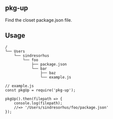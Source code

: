 ## pkg-up

Find the closet package.json file.



## Usage

```
/
└── Users
    └── sindresorhus
        └── foo
            ├── package.json
            └── bar
                ├── baz
                └── example.js
```

```
// example.js
const pkgUp = require('pkg-up');
 
pkgUp().then(filepath => {
    console.log(filepath);
    //=> '/Users/sindresorhus/foo/package.json'
});
```

